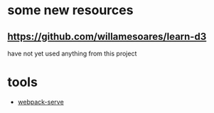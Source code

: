 # some new resources
## https://github.com/willamesoares/learn-d3
have not yet used anything from this project



# tools 
* [webpack-serve](https://github.com/webpack-contrib/webpack-serve)
